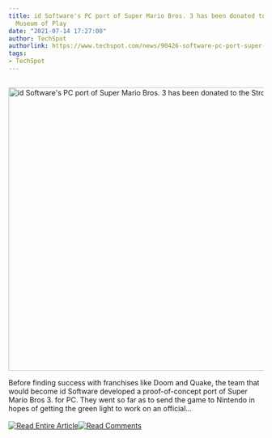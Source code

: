 ```yaml
---
title: id Software's PC port of Super Mario Bros. 3 has been donated to the Strong
  Museum of Play
date: "2021-07-14 17:27:00"
author: TechSpot
authorlink: https://www.techspot.com/news/90426-software-pc-port-super-mario-bros-3-has.html
tags:
- TechSpot
---
```

<a href="https://www.techspot.com/news/90426-software-pc-port-super-mario-bros-3-has.html" target="_blank"><img src="https://static.techspot.com/images2/news/ts3_thumbs/2021/07/2021-07-14-ts3_thumbs-5bf.png" width="800" height="560" style="padding: 15px 0" title="id Software's PC port of Super Mario Bros. 3 has been donated to the Strong Museum of Play" /></a><br />Before finding success with franchises like Doom and Quake, the team that would become id Software developed a proof-of-concept port of Super Mario Bros 3. for PC. They went so far as to send the game to Nintendo in hopes of getting the green light to work on an official...<br /><br /><a href="https://www.techspot.com/news/90426-software-pc-port-super-mario-bros-3-has.html"><img src="https://static.techspot.com/images/rss/rss_buttons_01.png" border="0" alt="Read Entire Article" /></a><a href="https://www.techspot.com/news/90426-software-pc-port-super-mario-bros-3-has.html#comments"><img src="https://static.techspot.com/images/rss/rss_buttons_02.png" border="0" alt="Read Comments" /></a><br /><br />
